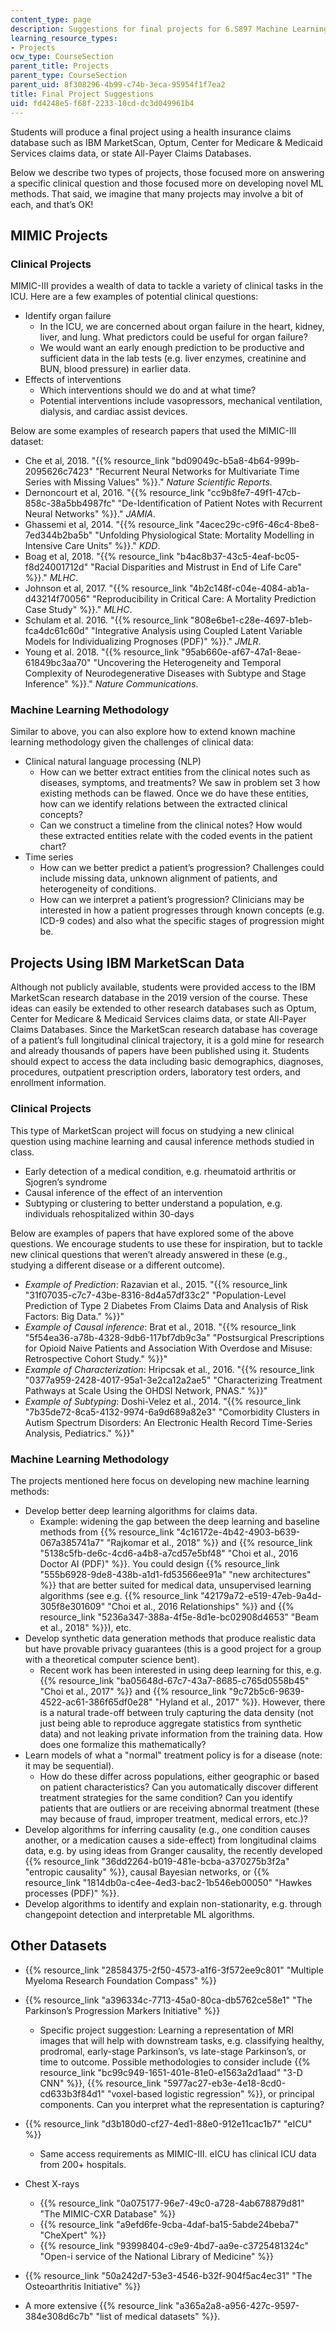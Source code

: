 ```yaml
---
content_type: page
description: Suggestions for final projects for 6.S897 Machine Learning for Healthcare.
learning_resource_types:
- Projects
ocw_type: CourseSection
parent_title: Projects
parent_type: CourseSection
parent_uid: 8f308296-4b99-c74b-3eca-95954f1f7ea2
title: Final Project Suggestions
uid: fd4248e5-f68f-2233-10cd-dc3d049961b4
---
```


Students will produce a final project using a health insurance claims database such as IBM MarketScan, Optum, Center for Medicare & Medicaid Services claims data, or state All-Payer Claims Databases.

Below we describe two types of projects, those focused more on answering a specific clinical question and those focused more on developing novel ML methods. That said, we imagine that many projects may involve a bit of each, and that’s OK!

MIMIC Projects
--------------

### Clinical Projects

MIMIC-III provides a wealth of data to tackle a variety of clinical tasks in the ICU. Here are a few examples of potential clinical questions:

*   Identify organ failure
    *   In the ICU, we are concerned about organ failure in the heart, kidney, liver, and lung. What predictors could be useful for organ failure?
    *   We would want an early enough prediction to be productive and sufficient data in the lab tests (e.g. liver enzymes, creatinine and BUN, blood pressure) in earlier data.
*   Effects of interventions
    *   Which interventions should we do and at what time?
    *   Potential interventions include vasopressors, mechanical ventilation, dialysis, and cardiac assist devices.

Below are some examples of research papers that used the MIMIC-III dataset:

*   Che et al, 2018. "{{% resource_link "bd09049c-b5a8-4b64-999b-2095626c7423" "Recurrent Neural Networks for Multivariate Time Series with Missing Values" %}}." _Nature Scientific Reports._ 
*   Dernoncourt et al, 2016. "{{% resource_link "cc9b8fe7-49f1-47cb-858c-38a5bb4987fc" "De-Identification of Patient Notes with Recurrent Neural Networks" %}}." _JAMIA_. 
*   Ghassemi et al, 2014. "{{% resource_link "4acec29c-c9f6-46c4-8be8-7ed344b2ba5b" "Unfolding Physiological State: Mortality Modelling in Intensive Care Units" %}}." _KDD_. 
*   Boag et al, 2018. "{{% resource_link "b4ac8b37-43c5-4eaf-bc05-f8d24001712d" "Racial Disparities and Mistrust in End of Life Care" %}}." _MLHC_.
*   Johnson et al, 2017. "{{% resource_link "4b2c148f-c04e-4084-ab1a-d43214f70056" "Reproducibility in Critical Care: A Mortality Prediction Case Study" %}}." _MLHC_. 
*   Schulam et al. 2016. "{{% resource_link "808e6be1-c28e-4697-b1eb-fca4dc61c60d" "Integrative Analysis using Coupled Latent Variable Models for Individualizing Prognoses (PDF)" %}}." _JMLR_. 
*   Young et al. 2018. "{{% resource_link "95ab660e-af67-47a1-8eae-61849bc3aa70" "Uncovering the Heterogeneity and Temporal Complexity of Neurodegenerative Diseases with Subtype and Stage Inference" %}}." _Nature Communications_. 

### Machine Learning Methodology

Similar to above, you can also explore how to extend known machine learning methodology given the challenges of clinical data:

*   Clinical natural language processing (NLP)
    *   How can we better extract entities from the clinical notes such as diseases, symptoms, and treatments? We saw in problem set 3 how existing methods can be flawed. Once we do have these entities, how can we identify relations between the extracted clinical concepts?
    *   Can we construct a timeline from the clinical notes? How would these extracted entities relate with the coded events in the patient chart?
*   Time series
    *   How can we better predict a patient’s progression? Challenges could include missing data, unknown alignment of patients, and heterogeneity of conditions.
    *   How can we interpret a patient’s progression? Clinicians may be interested in how a patient progresses through known concepts (e.g. ICD-9 codes) and also what the specific stages of progression might be.

Projects Using IBM MarketScan Data
----------------------------------

Although not publicly available, students were provided access to the IBM MarketScan research database in the 2019 version of the course. These ideas can easily be extended to other research databases such as Optum, Center for Medicare & Medicaid Services claims data, or state All-Payer Claims Databases. Since the MarketScan research database has coverage of a patient’s full longitudinal clinical trajectory, it is a gold mine for research and already thousands of papers have been published using it. Students should expect to access the data including basic demographics, diagnoses, procedures, outpatient prescription orders, laboratory test orders, and enrollment information.

### Clinical Projects

This type of MarketScan project will focus on studying a new clinical question using machine learning and causal inference methods studied in class.

*   Early detection of a medical condition, e.g. rheumatoid arthritis or Sjogren’s syndrome
*   Causal inference of the effect of an intervention
*   Subtyping or clustering to better understand a population, e.g. individuals rehospitalized within 30-days

Below are examples of papers that have explored some of the above questions. We encourage students to use these for inspiration, but to tackle new clinical questions that weren’t already answered in these (e.g., studying a different disease or a different outcome).

*   _Example of Prediction_: Razavian et al., 2015. "{{% resource_link "31f07035-c7c7-43be-8316-8d4a57df33c2" "Population-Level Prediction of Type 2 Diabetes From Claims Data and Analysis of Risk Factors: Big Data." %}}"
*   _Example of Causal inference_: Brat et al., 2018. "{{% resource_link "5f54ea36-a78b-4328-9db6-117bf7db9c3a" "Postsurgical Prescriptions for Opioid Naive Patients and Association With Overdose and Misuse: Retrospective Cohort Study." %}}"
*   _Example of Characterization_: Hripcsak et al., 2016. "{{% resource_link "0377a959-2428-4017-95a1-3e2ca12a2ae5" "Characterizing Treatment Pathways at Scale Using the OHDSI Network, PNAS." %}}"
*   _Example of Subtyping_: Doshi-Velez et al., 2014. "{{% resource_link "7b35de72-8ca5-4132-9974-6a9d689a82e3" "Comorbidity Clusters in Autism Spectrum Disorders: An Electronic Health Record Time-Series Analysis, Pediatrics." %}}"

### Machine Learning Methodology

The projects mentioned here focus on developing new machine learning methods:

*   Develop better deep learning algorithms for claims data.
    *   Example: widening the gap between the deep learning and baseline methods from {{% resource_link "4c16172e-4b42-4903-b639-067a385741a7" "Rajkomar et al., 2018" %}} and {{% resource_link "5138c5fb-de6c-4cd6-a4b8-a7cd57e5bf48" "Choi et al., 2016 Doctor AI (PDF)" %}}. You could design {{% resource_link "555b6928-9de8-438b-a1d1-fd53566ee91a" "new architectures" %}} that are better suited for medical data, unsupervised learning algorithms (see e.g. {{% resource_link "42179a72-e519-47eb-9a4d-305f8e301609" "Choi et al., 2016 Relationships" %}} and {{% resource_link "5236a347-388a-4f5e-8d1e-bc02908d4653" "Beam et al., 2018" %}}), etc.
*   Develop synthetic data generation methods that produce realistic data but have provable privacy guarantees (this is a good project for a group with a theoretical computer science bent).
    *   Recent work has been interested in using deep learning for this, e.g. {{% resource_link "ba05648d-67c7-43a7-8685-c765d0558b45" "Choi et al., 2017" %}} and {{% resource_link "9c72b5c6-9639-4522-ac61-386f65df0e28" "Hyland et al., 2017" %}}. However, there is a natural trade-off between truly capturing the data density (not just being able to reproduce aggregate statistics from synthetic data) and not leaking private information from the training data. How does one formalize this mathematically?
*   Learn models of what a "normal" treatment policy is for a disease (note: it may be sequential).
    *   How do these differ across populations, either geographic or based on patient characteristics? Can you automatically discover different treatment strategies for the same condition? Can you identify patients that are outliers or are receiving abnormal treatment (these may because of fraud, improper treatment, medical errors, etc.)?
*   Develop algorithms for inferring causality (e.g., one condition causes another, or a medication causes a side-effect) from longitudinal claims data, e.g. by using ideas from Granger causality, the recently developed {{% resource_link "36dd2264-b019-481e-bcba-a370275b3f2a" "entropic causality" %}}, causal Bayesian networks, or {{% resource_link "1814db0a-c4ee-4ed3-bac2-1b546eb00050" "Hawkes processes (PDF)" %}}.
*   Develop algorithms to identify and explain non-stationarity, e.g. through changepoint detection and interpretable ML algorithms.

Other Datasets
--------------

*   {{% resource_link "28584375-2f50-4573-a1f6-3f572ee9c801" "Multiple Myeloma Research Foundation Compass" %}}
*   {{% resource_link "a396334c-7713-45a0-80ca-db5762ce58e1" "The Parkinson’s Progression Markers Initiative" %}}
    *   Specific project suggestion: Learning a representation of MRI images that will help with downstream tasks, e.g. classifying healthy, prodromal, early-stage Parkinson’s, vs late-stage Parkinson’s, or time to outcome. Possible methodologies to consider include {{% resource_link "bc99c949-1651-401e-81e0-e1563a2d1aad" "3-D CNN" %}}, {{% resource_link "5977ac27-eb3e-4e18-8cd0-cd633b3f84d1" "voxel-based logistic regression" %}}, or principal components. Can you interpret what the representation is capturing?
*   {{% resource_link "d3b180d0-cf27-4ed1-88e0-912e11cac1b7" "eICU" %}}
    *   Same access requirements as MIMIC-III. eICU has clinical ICU data from 200+ hospitals.
*   Chest X-rays
    *   {{% resource_link "0a075177-96e7-49c0-a728-4ab678879d81" "The MIMIC-CXR Database" %}}
    *   {{% resource_link "a9efd6fe-9cba-4daf-ba15-5abde24beba7" "CheXpert" %}}
    *   {{% resource_link "93998404-c9e9-4bd7-aa9e-c3725481324c" "Open-i service of the National Library of Medicine" %}}
        
*   {{% resource_link "50a242d7-53e3-4546-b32f-904f5ac4ec31" "The Osteoarthritis Initiative" %}}
*   A more extensive {{% resource_link "a365a2a8-a956-427c-9597-384e308d6c7b" "list of medical datasets" %}}.